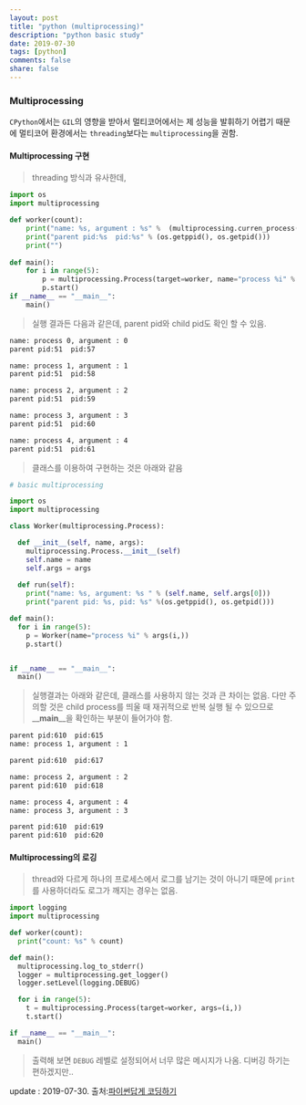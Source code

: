 ```yaml
---
layout: post
title: "python (multiprocessing)"
description: "python basic study"
date: 2019-07-30
tags: [python]
comments: false
share: false
---
```

### Multiprocessing

`CPython`에서는 `GIL`의 영향을 받아서 멀티코어에서는 제 성능을 발휘하기 어렵기 때문에 멀티코어 환경에서는 `threading`보다는 `multiprocessing`을 권함.

#### Multiprocessing 구현

> threading 방식과 유사한데, 

``` python
import os
import multiprocessing

def worker(count):
    print("name: %s, argument : %s" %  (multiprocessing.curren_process().name, count))
    print("parent pid:%s  pid:%s" % (os.getppid(), os.getpid()))
    print("")
    
def main():
    for i in range(5):
        p = multiprocessing.Process(target=worker, name="process %i" % i, args=(i,))
        p.start()
if __name__ == "__main__":
    main()
```

> 실행 결과든 다음과 같은데, parent pid와 child pid도 확인 할 수 있음.  

``` bash
name: process 0, argument : 0
parent pid:51  pid:57

name: process 1, argument : 1
parent pid:51  pid:58

name: process 2, argument : 2
parent pid:51  pid:59

name: process 3, argument : 3
parent pid:51  pid:60

name: process 4, argument : 4
parent pid:51  pid:61
```

> 클래스를 이용하여 구현하는 것은 아래와 같음  

``` python
# basic multiprocessing

import os
import multiprocessing

class Worker(multiprocessing.Process):

  def __init__(self, name, args):
    multiprocessing.Process.__init__(self)
    self.name = name
    self.args = args
  
  def run(self):
    print("name: %s, argument: %s " % (self.name, self.args[0]))
    print("parent pid: %s, pid: %s" %(os.getppid(), os.getpid()))

def main():
  for i in range(5):
    p = Worker(name="process %i" % args(i,))
    p.start()


if __name__ == "__main__":
  main()
  ```

  > 실행결과는 아래와 같은데, 클래스를 사용하지 않는 것과 큰 차이는 없음. 다만 주의할 것은 child process를 띄울 때 재귀적으로 반복 실행 될 수 있으므로 &#95;&#95;__main__&#95;&#95;을 확인하는 부분이 들어가야 함.

``` bash
parent pid:610  pid:615
name: process 1, argument : 1

parent pid:610  pid:617

name: process 2, argument : 2
parent pid:610  pid:618

name: process 4, argument : 4
name: process 3, argument : 3

parent pid:610  pid:619
parent pid:610  pid:620
```

#### Multiprocessing의 로깅

> thread와 다르게 하나의 프로세스에서 로그를 남기는 것이 아니기 때문에 `print`를 사용하더라도 로그가 깨지는 경우는 없음.

``` python
import logging
import multiprocessing

def worker(count):
  print("count: %s" % count)

def main():
  multiprocessing.log_to_stderr()
  logger = multiprocessing.get_logger()
  logger.setLevel(logging.DEBUG)

  for i in range(5):
    t = multiprocessing.Process(target=worker, args=(i,))
    t.start()

if __name__ == "__main__":
  main()
  ```

> 출력해 보면 `DEBUG` 레벨로 설정되어서 너무 많은 메시지가 나옴. 디버깅 하기는 편하겠지만..


update : 2019-07-30. 출처:[파이썬답게 코딩하기](https://www.aladin.co.kr/shop/wproduct.aspx?ItemId=143094231)